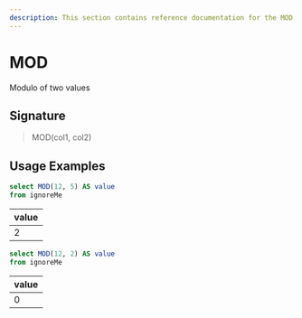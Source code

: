 ```yaml
---
description: This section contains reference documentation for the MOD function.
---
```


# MOD

Modulo of two values

## Signature

> MOD(col1, col2)

## Usage Examples

```sql
select MOD(12, 5) AS value
from ignoreMe
```

| value |
| ----- |
| 2     |

```sql
select MOD(12, 2) AS value
from ignoreMe
```

| value |
| ----- |
| 0     |
